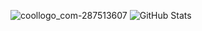 
![coollogo_com-287513607](https://user-images.githubusercontent.com/72302885/134697005-5d8abcae-3882-4da4-bd67-141213eb2495.gif)
![GitHub Stats](https://github-readme-stats.vercel.app/api?username=Noxerek&theme=radical)
